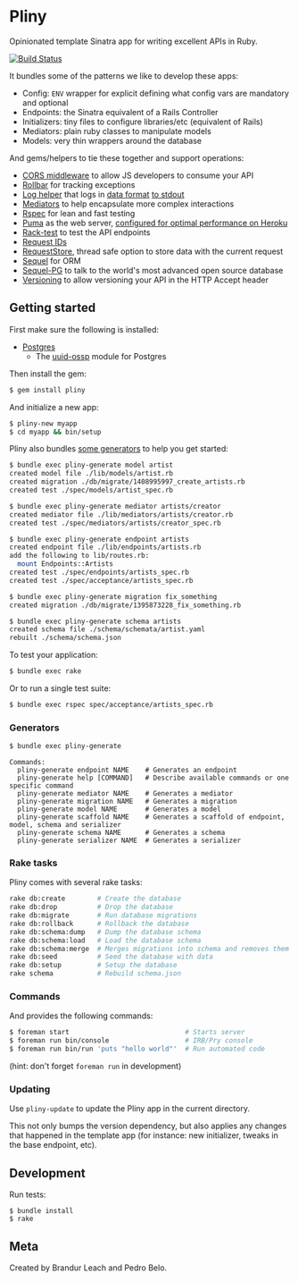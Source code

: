 # Pliny

Opinionated template Sinatra app for writing excellent APIs in Ruby.

[![Build Status](https://travis-ci.org/interagent/pliny.svg?branch=master)](https://travis-ci.org/interagent/pliny)

It bundles some of the patterns we like to develop these apps:

- Config: `ENV` wrapper for explicit defining what config vars are mandatory and optional
- Endpoints: the Sinatra equivalent of a Rails Controller
- Initializers: tiny files to configure libraries/etc (equivalent of Rails)
- Mediators: plain ruby classes to manipulate models
- Models: very thin wrappers around the database

And gems/helpers to tie these together and support operations:

- [CORS middleware](lib/pliny/middleware/cors.rb) to allow JS developers to consume your API
- [Rollbar](https://www.rollbar.com/) for tracking exceptions
- [Log helper](spec/log_spec.rb) that logs in [data format](https://www.youtube.com/watch?v=rpmc-wHFUBs) [to stdout](https://adam.heroku.com/past/2011/4/1/logs_are_streams_not_files)
- [Mediators](http://brandur.org/mediator) to help encapsulate more complex interactions
- [Rspec](https://github.com/rspec/rspec) for lean and fast testing
- [Puma](http://puma.io/) as the web server, [configured for optimal performance on Heroku](lib/template/config/puma.rb)
- [Rack-test](https://github.com/brynary/rack-test) to test the API endpoints
- [Request IDs](lib/pliny/middleware/request_id.rb)
- [RequestStore](http://brandur.org/antipatterns), thread safe option to store data with the current request
- [Sequel](http://sequel.jeremyevans.net/) for ORM
- [Sequel-PG](https://github.com/jeremyevans/sequel_pg) to talk to the world's most advanced open source database
- [Versioning](lib/pliny/middleware/versioning.rb) to allow versioning your API in the HTTP Accept header

## Getting started

First make sure the following is installed:

* [Postgres](http://www.postgresql.org/)
    * The [uuid-ossp](http://www.postgresql.org/docs/9.3/static/uuid-ossp.html) module for Postgres

Then install the gem:

```bash
$ gem install pliny
```

And initialize a new app:

```bash
$ pliny-new myapp
$ cd myapp && bin/setup
```

Pliny also bundles [some generators](#generators) to help you get started:

```bash
$ bundle exec pliny-generate model artist
created model file ./lib/models/artist.rb
created migration ./db/migrate/1408995997_create_artists.rb
created test ./spec/models/artist_spec.rb

$ bundle exec pliny-generate mediator artists/creator
created mediator file ./lib/mediators/artists/creator.rb
created test ./spec/mediators/artists/creator_spec.rb

$ bundle exec pliny-generate endpoint artists
created endpoint file ./lib/endpoints/artists.rb
add the following to lib/routes.rb:
  mount Endpoints::Artists
created test ./spec/endpoints/artists_spec.rb
created test ./spec/acceptance/artists_spec.rb

$ bundle exec pliny-generate migration fix_something
created migration ./db/migrate/1395873228_fix_something.rb

$ bundle exec pliny-generate schema artists
created schema file ./schema/schemata/artist.yaml
rebuilt ./schema/schema.json
```

To test your application:

```bash
$ bundle exec rake
```

Or to run a single test suite:

```bash
$ bundle exec rspec spec/acceptance/artists_spec.rb
```

### Generators

```bash
$ bundle exec pliny-generate
```

```
Commands:
  pliny-generate endpoint NAME    # Generates an endpoint
  pliny-generate help [COMMAND]   # Describe available commands or one specific command
  pliny-generate mediator NAME    # Generates a mediator
  pliny-generate migration NAME   # Generates a migration
  pliny-generate model NAME       # Generates a model
  pliny-generate scaffold NAME    # Generates a scaffold of endpoint, model, schema and serializer
  pliny-generate schema NAME      # Generates a schema
  pliny-generate serializer NAME  # Generates a serializer
```

### Rake tasks

Pliny comes with several rake tasks:

```bash
rake db:create        # Create the database
rake db:drop          # Drop the database
rake db:migrate       # Run database migrations
rake db:rollback      # Rollback the database
rake db:schema:dump   # Dump the database schema
rake db:schema:load   # Load the database schema
rake db:schema:merge  # Merges migrations into schema and removes them
rake db:seed          # Seed the database with data
rake db:setup         # Setup the database
rake schema           # Rebuild schema.json
```

### Commands

And provides the following commands:

```bash
$ foreman start                             # Starts server
$ foreman run bin/console                   # IRB/Pry console
$ foreman run bin/run 'puts "hello world"'  # Run automated code
```

(hint: don't forget `foreman run` in development)

### Updating

Use `pliny-update` to update the Pliny app in the current directory.

This not only bumps the version dependency, but also applies any changes that happened in the template app (for instance: new initializer, tweaks in the base endpoint, etc).


## Development

Run tests:

```
$ bundle install
$ rake
```

## Meta

Created by Brandur Leach and Pedro Belo.
